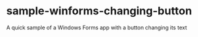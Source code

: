 # sample-winforms-changing-button
A quick sample of a Windows Forms app with a button changing its text
